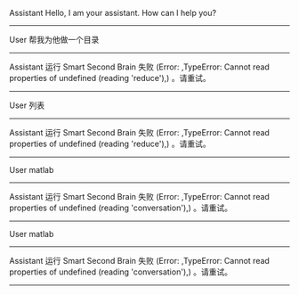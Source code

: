 Assistant
Hello, I am your assistant. How can I help you?
- - - - -
User
帮我为他做一个目录
- - - - -
Assistant
运行 Smart Second Brain 失败 (Error: ,TypeError: Cannot read properties of undefined (reading 'reduce'),) 。请重试。
- - - - -
User
列表
- - - - -
Assistant
运行 Smart Second Brain 失败 (Error: ,TypeError: Cannot read properties of undefined (reading 'reduce'),) 。请重试。
- - - - -
User
matlab
- - - - -
Assistant
运行 Smart Second Brain 失败 (Error: ,TypeError: Cannot read properties of undefined (reading 'conversation'),) 。请重试。
- - - - -
User
matlab
- - - - -
Assistant
运行 Smart Second Brain 失败 (Error: ,TypeError: Cannot read properties of undefined (reading 'conversation'),) 。请重试。
- - - - -